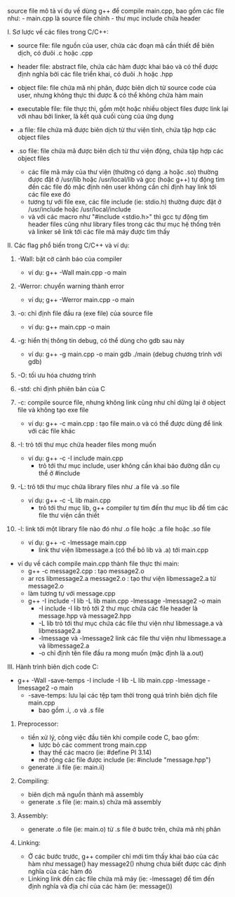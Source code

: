 source file mô tả ví dụ về dùng g++ để compile main.cpp, bao gồm các file như:
    - main.cpp là source file chính
    - thư mục include chứa header

I. Sơ lược về các files trong C/C++:
- source file: file nguồn của user, chứa các đoạn mã cần thiết để biên dịch, có đuôi .c hoặc .cpp
- header file: abstract file, chứa các hàm được khai báo và có thể được định nghĩa bởi các file triển khai, có đuôi .h hoặc .hpp 
- object file: file chứa mã nhị phân, được biên dịch từ source code của user, nhưng không thực thi được & có thể không chứa hàm main
- executable file: file thực thi, gồm một hoặc nhiều object files được link lại với nhau bởi linker, là kết quả cuối cùng của ứng dụng
- .a file: file chứa mã được biên dịch từ thư viện tĩnh, chứa tập hợp các object files
- .so file: file chứa mã được biên dịch từ thư viện động, chứa tập hợp các object files

    - các file mã máy của thư viện (thường có dạng .a hoặc .so) thường được đặt ở /usr/lib hoặc /usr/local/lib và gcc (hoặc g++) tự động tìm đến các file đó mặc định nên user không cần chỉ định hay link tới các file exe đó
    - tương tự với file exe, các file include (ie: stdio.h) thường được đặt ở /usr/include hoặc /usr/local/include  
    - và với các macro như "#include <stdio.h>" thì gcc tự động tìm header files cũng như library files trong các thư mục hệ thống trên và linker sẽ link tới các file mã máy được tìm thấy

II. Các flag phổ biến trong C/C++ và ví dụ:
1. -Wall: bật cờ cảnh báo của compiler
    - ví dụ: g++ -Wall main.cpp -o main
2. -Werror: chuyển warning thành error
    - ví dụ; g++ -Werror main.cpp -o main
3. -o: chỉ định file đầu ra (exe file) của source file
    - ví dụ: g++ main.cpp -o main
4. -g: hiển thị thông tin debug, có thể dùng cho gdb sau này
    - ví dụ: g++ -g main.cpp -o main
             gdb ./main (debug chương trình với gdb)
5. -O: tối ưu hóa chương trình
6. -std: chỉ định phiên bản của C
7. -c: compile source file, nhưng không link cũng như chỉ dừng lại ở object file và không tạo exe file
    - ví dụ: g++ -c main.cpp : tạo file main.o và có thể được dùng để link với các file khác
8. -I: trỏ tới thư mục chứa header files mong muốn
    - ví dụ: g++ -c -I include main.cpp
        + trỏ tới thư mục include, user không cần khai báo đường dẫn cụ thể ở #include

9. -L: trỏ tới thư mục chứa library files như .a file và .so file
    - ví dụ: g++ -c -L lib main.cpp
        + trỏ tới thư mục lib, g++ compiler tự tìm đến thư mục lib để tìm các file thư viện cần thiết
10. -l: link tới một library file nào đó như .o file hoặc .a file hoặc .so file 
    - ví dụ: g++ -c -lmessage main.cpp
        + link thư viện libmessage.a (có thể bỏ lib và .a) tới main.cpp

- ví dụ về cách compile main.cpp thành file thực thi main:
    + g++ -c message2.cpp : tạo message2.o
    + ar rcs libmessage2.a message2.o : tạo thư viện libmessage2.a từ message2.o
    + làm tương tự với message.cpp
    + g++ -I include -I lib -L lib  main.cpp -lmessage -lmessage2 -o main
        + -I include -I lib trỏ tới 2 thư mục chứa các file header là message.hpp và message2.hpp
        + -L lib trỏ tới thư mục chứa các file thư viện như libmessage.a và libmessage2.a
        + -lmessage và -lmessage2 link các file thư viện như libmessage.a và libmessage2.a
        + -o chỉ định tên file đầu ra mong muốn (mặc định là a.out)

III. Hành trình biên dịch code C:
- g++ -Wall -save-temps -I include -I lib -L lib  main.cpp -lmessage -lmessage2 -o main
    + -save-temps: lưu lại các tệp tạm thời trong quá trình biên dịch file main.cpp
        + bao gồm .i, .o và .s file
1. Preprocessor: 
    - tiền xử lý, công việc đầu tiên khi compile code C, bao gồm:
        + lược bỏ các comment trong main.cpp
        + thay thế các macro (ie: #define PI 3.14)
        + mở rộng các file được include (ie: #include "message.hpp")
    - generate .ii file (ie: main.ii)

2. Compiling:
    - biên dịch mã nguồn thành mã assembly
    - generate .s file (ie: main.s) chứa mã assembly

3. Assembly:
    - generate .o file (ie: main.o) từ .s file ở bước trên, chứa mã nhị phân 

4. Linking:
    - Ở các bước trước, g++ compiler chỉ mới tìm thấy khai báo của các hàm như message() hay message2() nhưng chưa biết được các định nghĩa của các hàm đó
    - Linking link đến các file chứa mã máy (ie: -lmessage) để tìm đến định nghĩa và địa chỉ của các hàm (ie: message())
